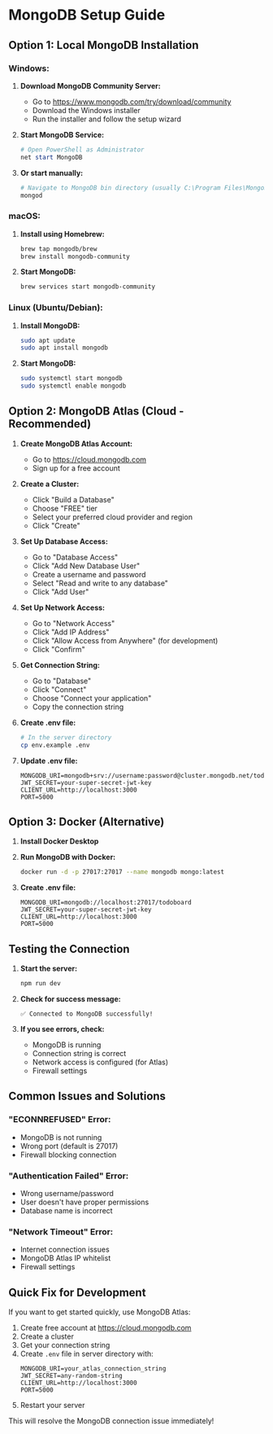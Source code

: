 # MongoDB Setup Guide

## Option 1: Local MongoDB Installation

### Windows:
1. **Download MongoDB Community Server:**
   - Go to https://www.mongodb.com/try/download/community
   - Download the Windows installer
   - Run the installer and follow the setup wizard

2. **Start MongoDB Service:**
   ```powershell
   # Open PowerShell as Administrator
   net start MongoDB
   ```

3. **Or start manually:**
   ```powershell
   # Navigate to MongoDB bin directory (usually C:\Program Files\MongoDB\Server\6.0\bin)
   mongod
   ```

### macOS:
1. **Install using Homebrew:**
   ```bash
   brew tap mongodb/brew
   brew install mongodb-community
   ```

2. **Start MongoDB:**
   ```bash
   brew services start mongodb-community
   ```

### Linux (Ubuntu/Debian):
1. **Install MongoDB:**
   ```bash
   sudo apt update
   sudo apt install mongodb
   ```

2. **Start MongoDB:**
   ```bash
   sudo systemctl start mongodb
   sudo systemctl enable mongodb
   ```

## Option 2: MongoDB Atlas (Cloud - Recommended)

1. **Create MongoDB Atlas Account:**
   - Go to https://cloud.mongodb.com
   - Sign up for a free account

2. **Create a Cluster:**
   - Click "Build a Database"
   - Choose "FREE" tier
   - Select your preferred cloud provider and region
   - Click "Create"

3. **Set Up Database Access:**
   - Go to "Database Access"
   - Click "Add New Database User"
   - Create a username and password
   - Select "Read and write to any database"
   - Click "Add User"

4. **Set Up Network Access:**
   - Go to "Network Access"
   - Click "Add IP Address"
   - Click "Allow Access from Anywhere" (for development)
   - Click "Confirm"

5. **Get Connection String:**
   - Go to "Database"
   - Click "Connect"
   - Choose "Connect your application"
   - Copy the connection string

6. **Create .env file:**
   ```bash
   # In the server directory
   cp env.example .env
   ```

7. **Update .env file:**
   ```env
   MONGODB_URI=mongodb+srv://username:password@cluster.mongodb.net/todoboard
   JWT_SECRET=your-super-secret-jwt-key
   CLIENT_URL=http://localhost:3000
   PORT=5000
   ```

## Option 3: Docker (Alternative)

1. **Install Docker Desktop**

2. **Run MongoDB with Docker:**
   ```bash
   docker run -d -p 27017:27017 --name mongodb mongo:latest
   ```

3. **Create .env file:**
   ```env
   MONGODB_URI=mongodb://localhost:27017/todoboard
   JWT_SECRET=your-super-secret-jwt-key
   CLIENT_URL=http://localhost:3000
   PORT=5000
   ```

## Testing the Connection

1. **Start the server:**
   ```bash
   npm run dev
   ```

2. **Check for success message:**
   ```
   ✅ Connected to MongoDB successfully!
   ```

3. **If you see errors, check:**
   - MongoDB is running
   - Connection string is correct
   - Network access is configured (for Atlas)
   - Firewall settings

## Common Issues and Solutions

### "ECONNREFUSED" Error:
- MongoDB is not running
- Wrong port (default is 27017)
- Firewall blocking connection

### "Authentication Failed" Error:
- Wrong username/password
- User doesn't have proper permissions
- Database name is incorrect

### "Network Timeout" Error:
- Internet connection issues
- MongoDB Atlas IP whitelist
- Firewall settings

## Quick Fix for Development

If you want to get started quickly, use MongoDB Atlas:

1. Create free account at https://cloud.mongodb.com
2. Create a cluster
3. Get your connection string
4. Create `.env` file in server directory with:
   ```env
   MONGODB_URI=your_atlas_connection_string
   JWT_SECRET=any-random-string
   CLIENT_URL=http://localhost:3000
   PORT=5000
   ```
5. Restart your server

This will resolve the MongoDB connection issue immediately! 
